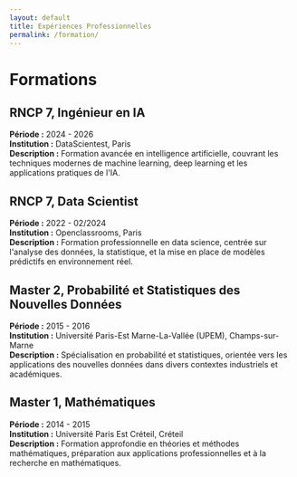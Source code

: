 ```yaml
---
layout: default
title: Expériences Professionnelles
permalink: /formation/
---
```


# Formations

## RNCP 7, Ingénieur en IA
**Période :** 2024 - 2026  
**Institution :** DataScientest, Paris  
**Description :**
Formation avancée en intelligence artificielle, couvrant les techniques modernes de machine learning, deep learning et les applications pratiques de l'IA.

## RNCP 7, Data Scientist
**Période :** 2022 - 02/2024  
**Institution :** Openclassrooms, Paris  
**Description :**
Formation professionnelle en data science, centrée sur l'analyse des données, la statistique, et la mise en place de modèles prédictifs en environnement réel.

## Master 2, Probabilité et Statistiques des Nouvelles Données
**Période :** 2015 - 2016  
**Institution :** Université Paris-Est Marne-La-Vallée (UPEM), Champs-sur-Marne  
**Description :**
Spécialisation en probabilité et statistiques, orientée vers les applications des nouvelles données dans divers contextes industriels et académiques.

## Master 1, Mathématiques
**Période :** 2014 - 2015  
**Institution :** Université Paris Est Créteil, Créteil  
**Description :**
Formation approfondie en théories et méthodes mathématiques, préparation aux applications professionnelles et à la recherche en mathématiques.
